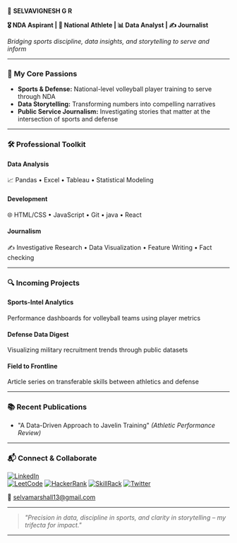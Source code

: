 🌟 **SELVAVIGNESH G R**

**🎖️ NDA Aspirant | 🏐 National Athlete | 📊 Data Analyst | ✍️ Journalist**  

*Bridging sports discipline, data insights, and storytelling to serve and inform*  

---

### 🏅 **My Core Passions**  
- **Sports & Defense:** National-level volleyball player training to serve through NDA  
- **Data Storytelling:** Transforming numbers into compelling narratives  
- **Public Service Journalism:** Investigating stories that matter at the intersection of sports and defense  

---

### 🛠️ **Professional Toolkit**  
#### **Data Analysis**  
📈 Pandas • Excel • Tableau • Statistical Modeling  
#### **Development**  
🌐 HTML/CSS • JavaScript • Git • java
• React
#### **Journalism**  
✍️ Investigative Research • Data Visualization • Feature Writing • Fact checking

---

### 🔍 **Incoming Projects**  
#### **Sports-Intel Analytics**  
Performance dashboards for volleyball teams using player metrics  
#### **Defense Data Digest**  
Visualizing military recruitment trends through public datasets  
#### **Field to Frontline**  
Article series on transferable skills between athletics and defense  

---

### 📚 **Recent Publications**  
  
- "A Data-Driven Approach to Javelin Training" *(Athletic Performance Review)*  

---

### 📬 **Connect & Collaborate**  
[![LinkedIn](https://img.shields.io/badge/LinkedIn-0077B5?logo=linkedin&logoColor=white)](https://www.linkedin.com/in/selvavignesh7)  
[![LeetCode](https://img.shields.io/badge/-LeetCode-FFA116?logo=leetcode&logoColor=black)](https://leetcode.com/u/selvavignesh_gurunathan/)
[![HackerRank](https://img.shields.io/badge/-HackerRank-2EC866?logo=hackerrank&logoColor=white)](https://www.hackerrank.com/profile/selvamarshall13)
[![SkillRack](https://img.shields.io/badge/-SkillRack-4285F4?logo=google-chrome&logoColor=white)](http://www.skillrack.com/profile/419928/e71f33cbf76b1bd61c849580f2edb3be74f3c14e)
[![Twitter](https://img.shields.io/badge/Twitter-1DA1F2?logo=twitter&logoColor=white)](https://twitter.com/yourhandle)  
  
📧 selvamarshall13@gmail.com  

---

> *"Precision in data, discipline in sports, and clarity in storytelling – my trifecta for impact."*  

---

